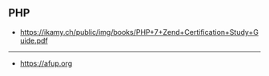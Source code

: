 PHP
---

* https://ikamy.ch/public/img/books/PHP+7+Zend+Certification+Study+Guide.pdf

---
- https://afup.org
